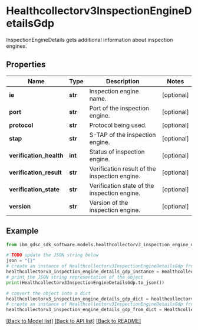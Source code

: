 # Healthcollectorv3InspectionEngineDetailsGdp

InspectionEngineDetails gets additional information about inspection engines.

## Properties

Name | Type | Description | Notes
------------ | ------------- | ------------- | -------------
**ie** | **str** | Inspection engine name. | [optional] 
**port** | **str** | Port of the inspection engine. | [optional] 
**protocol** | **str** | Protocol being used. | [optional] 
**stap** | **str** | S-TAP of the inspection engine. | [optional] 
**verification_health** | **int** | Status of inspection engine. | [optional] 
**verification_result** | **str** | Verification result of the inspection engine. | [optional] 
**verification_state** | **str** | Verification state of the inspection engine. | [optional] 
**version** | **str** | Version of the inspection engine. | [optional] 

## Example

```python
from ibm_gdsc_sdk_software.models.healthcollectorv3_inspection_engine_details_gdp import Healthcollectorv3InspectionEngineDetailsGdp

# TODO update the JSON string below
json = "{}"
# create an instance of Healthcollectorv3InspectionEngineDetailsGdp from a JSON string
healthcollectorv3_inspection_engine_details_gdp_instance = Healthcollectorv3InspectionEngineDetailsGdp.from_json(json)
# print the JSON string representation of the object
print(Healthcollectorv3InspectionEngineDetailsGdp.to_json())

# convert the object into a dict
healthcollectorv3_inspection_engine_details_gdp_dict = healthcollectorv3_inspection_engine_details_gdp_instance.to_dict()
# create an instance of Healthcollectorv3InspectionEngineDetailsGdp from a dict
healthcollectorv3_inspection_engine_details_gdp_from_dict = Healthcollectorv3InspectionEngineDetailsGdp.from_dict(healthcollectorv3_inspection_engine_details_gdp_dict)
```
[[Back to Model list]](../README.md#documentation-for-models) [[Back to API list]](../README.md#documentation-for-api-endpoints) [[Back to README]](../README.md)


